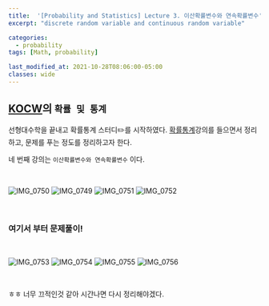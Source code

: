 ```yaml
---
title:  '[Probability and Statistics] Lecture 3. 이산확률변수와 연속확률변수'
excerpt: "discrete random variable and continuous random variable"

categories:
  - probability
tags: [Math, probability]

last_modified_at: 2021-10-28T08:06:00-05:00
classes: wide
---
```


## [KOCW](http://kocw.net/home/search/search.do?open_top_select=znAll&as=pop&query=%EC%A0%84%EC%9E%90%EA%B8%B0%ED%95%99&popKey=y)의 `확률 및 통계` 


선형대수학을 끝내고 확률통계 스터디✏️를 시작하였다. [확률통계](http://www.kocw.net/home/search/kemView.do?kemId=1056974)강의를 들으면서 정리하고, 문제를 푸는 정도를 정리하고자 한다.

네 번째 강의는 `이산확률변수와 연속확률변수` 이다. 


<br>


![IMG_0750](https://user-images.githubusercontent.com/53431568/139105955-98e2ac0a-994e-40cb-9674-db8da02ba6dd.jpg)
![IMG_0749](https://user-images.githubusercontent.com/53431568/139105944-7ea4c32c-c023-4341-b11e-c1bd46c9b8dd.jpg)
![IMG_0751](https://user-images.githubusercontent.com/53431568/139105958-eb4e102b-f761-4427-a3f9-5af7a1b2b5e1.jpg)
![IMG_0752](https://user-images.githubusercontent.com/53431568/139105960-2172af59-f9b6-48e2-98a0-2349c93ff541.jpg)

<br>

### 여기서 부터 문제풀이!

<br>

![IMG_0753](https://user-images.githubusercontent.com/53431568/139105961-c560f627-b518-4072-bad9-e265bb5713f5.jpg)
![IMG_0754](https://user-images.githubusercontent.com/53431568/139105962-513d0afa-fb23-49f4-acb3-834495bdfd97.jpg)
![IMG_0755](https://user-images.githubusercontent.com/53431568/139105969-0a039f16-070f-431e-820c-e483a4d87ec2.jpg)
![IMG_0756](https://user-images.githubusercontent.com/53431568/139105973-57efd711-9e9f-473d-9c19-26ebee0534af.jpg)

<br>

ㅎㅎ 너무 끄적인것 같아 시간나면 다시 정리해야겠다.
